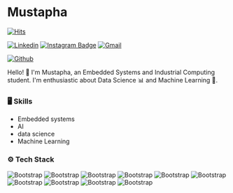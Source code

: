 # Mustapha

[![Hits](https://hits.seeyoufarm.com/api/count/incr/badge.svg?url=https%3A%2F%2Fgithub.com%2FRejdali%2FRejdali&count_bg=%2379C83D&title_bg=%23555555&icon=&icon_color=%23E7E7E7&title=Profile+Views&edge_flat=false)](https://hits.seeyoufarm.com)

[![Linkedin](https://img.shields.io/badge/-LinkedIn-blue?style=flat&logo=Linkedin&logoColor=white)](https://www.linkedin.com/in/https://www.linkedin.com/in/mustapha-rejdali-98177b284//)
[![Instagram Badge](https://img.shields.io/badge/-Instagram-purple?logo=instagram&logoColor=white&link=https://instagram.com/https://www.instagram.com/mustapharejdali//)](https://www.instagram.com/https://www.instagram.com/mustapharejdali/)
[![Gmail](https://img.shields.io/badge/-Gmail-c14438?style=flat&logo=Gmail&logoColor=white)](mailto:rejdali.mustapha@usmba.ac.ma)

[![Github](https://img.shields.io/github/followers/Rejdali?label=Follow&style=social)](https://github.com/Rejdali)

Hello! 👋 I'm Mustapha, an Embedded Systems and Industrial Computing student. I'm enthusiastic about Data Science 📊 and Machine Learning 🤖.

### 🖥 Skills

- Embedded systems
- AI
- data science
- Machine Learning
### ⚙️ Tech Stack

![Bootstrap](https://img.shields.io/badge/-Python-05122A?style=flat-square&logo=Python&color=353535) ![Bootstrap](https://img.shields.io/badge/-TensorFlow-05122A?style=flat-square&logo=TensorFlow&color=353535) ![Bootstrap](https://img.shields.io/badge/-Scikit%20Learn-05122A?style=flat-square&logo=Scikit-Learn&color=353535) ![Bootstrap](https://img.shields.io/badge/-MySQL-05122A?style=flat-square&logo=MySQL&color=353535) ![Bootstrap](https://img.shields.io/badge/-Pandas-05122A?style=flat-square&logo=Pandas&color=353535) ![Bootstrap](https://img.shields.io/badge/-Numpy-05122A?style=flat-square&logo=Numpy&color=353535) ![Bootstrap](https://img.shields.io/badge/-Matplotlib-05122A?style=flat-square&logo=Matplotlib&color=353535) ![Bootstrap](https://img.shields.io/badge/-Visual%20Studio%20Code-05122A?style=flat-square&logo=Visual-Studio-Code&color=353535) ![Bootstrap](https://img.shields.io/badge/-Google%20Colab-05122A?style=flat-square&logo=Google-Colab&color=353535) ![Bootstrap](https://img.shields.io/badge/-...-05122A?style=flat-square&logo=...&color=353535)
